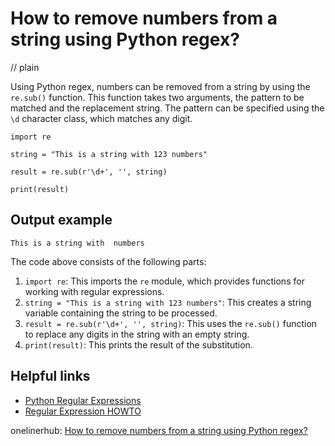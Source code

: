 # How to remove numbers from a string using Python regex?
// plain

Using Python regex, numbers can be removed from a string by using the `re.sub()` function. This function takes two arguments, the pattern to be matched and the replacement string. The pattern can be specified using the `\d` character class, which matches any digit.

```
import re

string = "This is a string with 123 numbers"

result = re.sub(r'\d+', '', string)

print(result)
```

## Output example

```
This is a string with  numbers
```

The code above consists of the following parts:

1. `import re`: This imports the `re` module, which provides functions for working with regular expressions.
2. `string = "This is a string with 123 numbers"`: This creates a string variable containing the string to be processed.
3. `result = re.sub(r'\d+', '', string)`: This uses the `re.sub()` function to replace any digits in the string with an empty string.
4. `print(result)`: This prints the result of the substitution.

## Helpful links

- [Python Regular Expressions](https://docs.python.org/3/library/re.html)
- [Regular Expression HOWTO](https://docs.python.org/3/howto/regex.html)

onelinerhub: [How to remove numbers from a string using Python regex?](https://onelinerhub.com/python-regex/how-to-remove-numbers-from-a-string-using-python-regex)